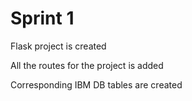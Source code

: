 # Sprint 1

Flask project is created

All the routes for the project is added

Corresponding IBM DB tables are created
